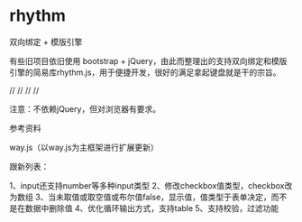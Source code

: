 rhythm
======
双向绑定 + 模版引擎

有些旧项目依旧使用 bootstrap + jQuery，由此而整理出的支持双向绑定和模版引擎的简易库rhythm.js，用于便捷开发，很好的满足拿起键盘就是干的宗旨。

//
//
//
//

注意：不依赖jQuery，但对浏览器有要求。

参考资料

way.js（以way.js为主框架进行扩展更新）

跟新列表：

1、input还支持number等多种input类型
2、修改checkbox值类型，checkbox改为数组
3、当未取值或取空值或布尔值false，显示值，值类型于表单决定，而不是在数据中删除值
4、优化循环输出方式，支持table
5、支持校验，过滤功能
